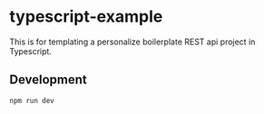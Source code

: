 # typescript-example

This is for templating a personalize boilerplate REST api project in Typescript.

## Development

```
npm run dev
```
